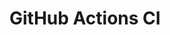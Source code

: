 # GitHub Actions CI








































































































































































































































































































































































































































































































































































































